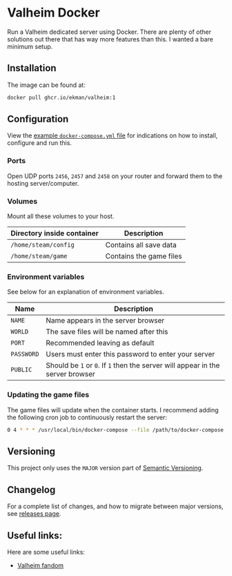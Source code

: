 # Valheim Docker

Run a Valheim dedicated server using Docker. There are plenty of other solutions out there that has way more features than this.
I wanted a bare minimum setup.

## Installation

The image can be found at:

```sh
docker pull ghcr.io/ekman/valheim:1
```

## Configuration

View the [example `docker-compose.yml` file](docker-compose.yml) for indications on how to install, configure and run this.

### Ports

Open UDP ports `2456`, `2457` and `2458` on your router and forward them to the hosting server/computer.

### Volumes

Mount all these volumes to your host.

| Directory inside container | Description |
| --- | --- |
| `/home/steam/config` | Contains all save data |
| `/home/steam/game` | Contains the game files |

### Environment variables

See below for an explanation of environment variables.

| Name | Description |
| --- | --- |
| `NAME` | Name appears in the server browser |
| `WORLD` | The save files will be named after this |
| `PORT` | Recommended leaving as default |
| `PASSWORD` | Users must enter this password to enter your server |
| `PUBLIC` | Should be `1` or `0`. If `1` then the server will appear in the server browser |


### Updating the game files

The game files will update when the container starts. I recommend adding the following cron job to
continuously restart the server:

```sh
0 4 * * * /usr/local/bin/docker-compose --file /path/to/docker-compose.yml restart valheim >/dev/null 2>&1
```

## Versioning

This project only uses the `MAJOR` version part of [Semantic Versioning](https://semver.org/).

## Changelog

For a complete list of changes, and how to migrate between major versions, see [releases page](https://github.com/Ekman/valheim-docker/releases).

## Useful links:

Here are some useful links:

* [Valheim fandom](https://valheim.fandom.com/wiki/Hosting_Servers)
